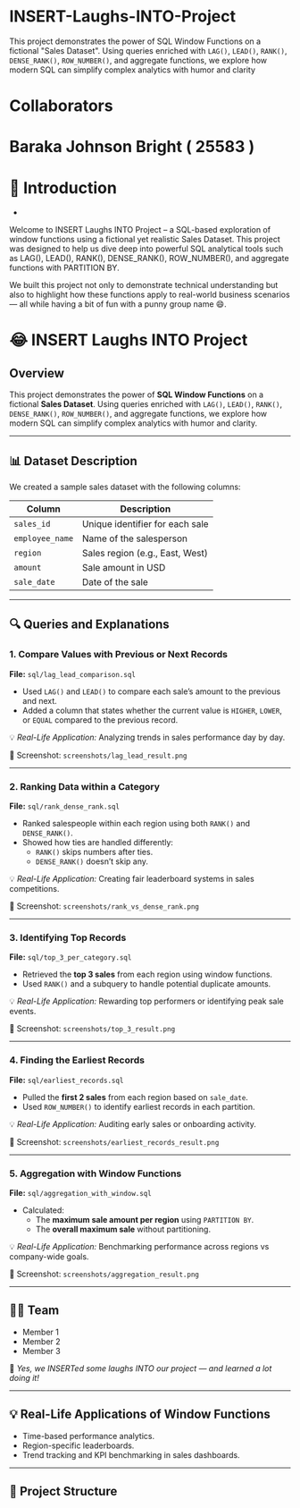 # INSERT-Laughs-INTO-Project
This project demonstrates the power of  SQL Window Functions on a fictional "Sales Dataset". Using queries enriched with `LAG()`, `LEAD()`, `RANK()`, `DENSE_RANK()`, `ROW_NUMBER()`, and aggregate functions, we explore how modern SQL can simplify complex analytics with humor and clarity

# Collaborators 
# Baraka Johnson Bright ( 25583 )
# 

# 📘 Introduction
-
Welcome to INSERT Laughs INTO Project – a SQL-based exploration of window functions using a fictional yet realistic Sales Dataset. This project was designed to help us dive deep into powerful SQL analytical tools such as LAG(), LEAD(), RANK(), DENSE_RANK(), ROW_NUMBER(), and aggregate functions with PARTITION BY.

We built this project not only to demonstrate technical understanding but also to highlight how these functions apply to real-world business scenarios — all while having a bit of fun with a punny group name 😄.


# 😂 INSERT Laughs INTO Project

## Overview
This project demonstrates the power of **SQL Window Functions** on a fictional **Sales Dataset**. Using queries enriched with `LAG()`, `LEAD()`, `RANK()`, `DENSE_RANK()`, `ROW_NUMBER()`, and aggregate functions, we explore how modern SQL can simplify complex analytics with humor and clarity.

---

## 📊 Dataset Description
We created a sample sales dataset with the following columns:

| Column         | Description                          |
|----------------|--------------------------------------|
| `sales_id`     | Unique identifier for each sale      |
| `employee_name`| Name of the salesperson              |
| `region`       | Sales region (e.g., East, West)      |
| `amount`       | Sale amount in USD                   |
| `sale_date`    | Date of the sale                     |

---

## 🔍 Queries and Explanations

### 1. Compare Values with Previous or Next Records
**File:** `sql/lag_lead_comparison.sql`

- Used `LAG()` and `LEAD()` to compare each sale’s amount to the previous and next.
- Added a column that states whether the current value is `HIGHER`, `LOWER`, or `EQUAL` compared to the previous record.

💡 *Real-Life Application:* Analyzing trends in sales performance day by day.

📸 Screenshot: `screenshots/lag_lead_result.png`

---

### 2. Ranking Data within a Category
**File:** `sql/rank_dense_rank.sql`

- Ranked salespeople within each region using both `RANK()` and `DENSE_RANK()`.
- Showed how ties are handled differently:
  - `RANK()` skips numbers after ties.
  - `DENSE_RANK()` doesn’t skip any.

💡 *Real-Life Application:* Creating fair leaderboard systems in sales competitions.

📸 Screenshot: `screenshots/rank_vs_dense_rank.png`

---

### 3. Identifying Top Records
**File:** `sql/top_3_per_category.sql`

- Retrieved the **top 3 sales** from each region using window functions.
- Used `RANK()` and a subquery to handle potential duplicate amounts.

💡 *Real-Life Application:* Rewarding top performers or identifying peak sale events.

📸 Screenshot: `screenshots/top_3_result.png`

---

### 4. Finding the Earliest Records
**File:** `sql/earliest_records.sql`

- Pulled the **first 2 sales** from each region based on `sale_date`.
- Used `ROW_NUMBER()` to identify earliest records in each partition.

💡 *Real-Life Application:* Auditing early sales or onboarding activity.

📸 Screenshot: `screenshots/earliest_records_result.png`

---

### 5. Aggregation with Window Functions
**File:** `sql/aggregation_with_window.sql`

- Calculated:
  - The **maximum sale amount per region** using `PARTITION BY`.
  - The **overall maximum sale** without partitioning.

💡 *Real-Life Application:* Benchmarking performance across regions vs company-wide goals.

📸 Screenshot: `screenshots/aggregation_result.png`

---

## 👨‍💻 Team
- Member 1
- Member 2
- Member 3

💬 *Yes, we INSERTed some laughs INTO our project — and learned a lot doing it!*

---

## 💡 Real-Life Applications of Window Functions
- Time-based performance analytics.
- Region-specific leaderboards.
- Trend tracking and KPI benchmarking in sales dashboards.

---

## 📂 Project Structure

